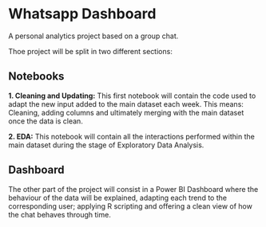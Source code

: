 # Whatsapp Dashboard

A personal analytics project based on a group chat.

Thoe project will be split in two different sections:

## Notebooks

**1. Cleaning and Updating:** This first notebook will contain the code used to adapt the new input added to the main dataset each week. This means: Cleaning, adding columns and ultimately merging with the main dataset once the data is clean.

**2. EDA:** This notebook will contain all the interactions performed within the main dataset during the stage of Exploratory Data Analysis.

## Dashboard 

The other part of the project will consist in a Power BI Dashboard where the behaviour of the data will be explained, adapting each trend to the corresponding user; applying R scripting and offering a clean view of how the chat behaves through time.



